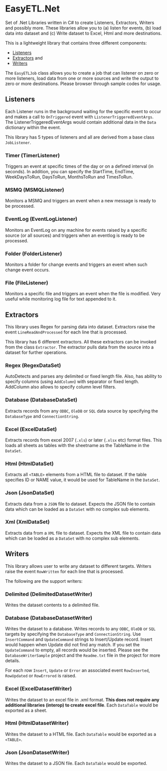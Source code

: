 # EasyETL.Net
Set of .Net Libraries written in C# to create Listeners, Extractors, Writers and possibly more. These libraries allow you to (a) listen for events, (b) load data into dataset and (c) Write dataset to Excel, Html and more destinations.

This is a lightweight library that contains three different components:

* [Listeners](#listeners)
* [Extractors](#extractors) and
* [Writers](#writers)

The `EasyETLJob` class allows you to create a job that can listener on zero or more listeners, load data from one or more sources and write the output to zero or more destinations.  Please browser through sample codes for usage.

## Listeners

Each Listener runs in the background waiting for the specific event to occur and makes a call to `OnTriggered` event with `ListenerTriggeredEventArgs`.  The ListenerTriggeredEventArgs would contain additional data in the `Data` dictionary within the event.

This library has 5 types of listeners and all are derived from a base class `JobListener`.

### Timer (TimerListener)
Triggers an event at specific times of the day or on a defined interval (in seconds).  In addition, you can specify the StartTime, EndTime, WeekDaysToRun, DaysToRun, MonthsToRun and TimesToRun.
### MSMQ (MSMQListener)
Monitors a MSMQ and triggers an event when a new message is ready to be processed.
### EventLog (EventLogListener)
Monitors an EventLog on any machine for events raised by a specific source (or all sources) and triggers when an eventlog is ready to be processed.
### Folder (FolderListener)
Monitors a folder for change events and triggers an event when such change event occurs.
### File (FileListener)
Monitors a specific file and triggers an event when the file is modified.  Very useful while monitoring log file for text appended to it.

## Extractors 

This library uses Regex for parsing data into dataset.  Extractors raise the event `LineReadAndProcessed` for each line that is processed.  

This library has 6 different extractors.  All these extractors can be invoked from the class `Extractor`.  The extractor pulls data from the source into a dataset for further operations.
### Regex (RegexDataSet)
AutoDetects and parses any delimited or fixed length file.  Also, has ability to specify columns (using `AddColumn`) with separator or fixed length.  AddColumn also allows to specify column level filters.
### Database (DatabaseDataSet)
Extracts records from any `ODBC`, `OleDB` or `SQL` data source by specifying the `DatabaseType` and `ConnectionString`.
### Excel (ExcelDataSet)
Extracts records from excel 2007 (`.xls`) or later (`.xlsx` etc) format files.  This loads all sheets as tables with the sheetname as the TableName in the `DataSet`. 
### Html (HtmlDataSet)
Extracts all `<TABLE>` elements from a HTML file to dataset.  If the table specifies ID or NAME value, it would be used for TableName in the `DataSet`.
### Json (JsonDataSet)
Extracts data from a `JSON` file to dataset.  Expects the JSON file to contain data which can be loaded as a `DataSet` with no complex sub elements.
### Xml (XmlDataSet)
Extracts data from a `XML` file to dataset.  Expects the XML file to contain data which can be loaded as a `DataSet` with no complex sub elements.

## Writers

This library allows user to write any dataset to different targets.  Writers raise the event `RowWritten` for each line that is processed.  

The following are the support writers:
### Delimited (DelimitedDatasetWriter)
Writes the dataset contents to a delimited file.
### Database (DatabaseDatasetWriter)
Writes the dataset to a database.  Writes records to any `ODBC`, `OleDB` or `SQL` targets by specifying the `DatabaseType` and `ConnectionString`.  Use `InsertCommand` and `UpdateCommand` strings to Insert/Update record.  Insert would happen when Update did not find any match.  If you set the `UpdateCommand` to empty, all records would be inserted.  Please see the `DatabaseWriterSample` project and the `Readme.txt` file in the project for more details.  

For each row `Insert`, `Update` or `Error` an associated event `RowInserted`, `RowUpdated` or `RowErrored` is raised.
### Excel (ExcelDatasetWriter)
Writes the dataset to an excel file in .xml format.  __This does not require any additional libraries (interop) to create excel file__.  Each `DataTable` would be exported as a sheet.
### Html (HtmlDatasetWriter)
Writes the dataset to a HTML file.  Each `DataTable` would be exported as a `<TABLE>`.
### Json (JsonDatasetWriter)
Writes the dataset to a JSON file. Each `DataTable` would be exported.
